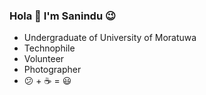 ### Hola 👋  I'm  Sanindu  :wink:


-  Undergraduate of University of Moratuwa  
-  Technophile  <br/>
-  Volunteer  <br/>
-  Photographer  <br/>
- :confused: + :coffee: = :smiley:


<!--
**Sanindu/Sanindu** is a ✨ _special_ ✨ repository because its `README.md` (this file) appears on your GitHub profile.

Here are some ideas to get you started:

- 🔭 I’m currently working on ...
- 🌱 I’m currently learning ...
- 👯 I’m looking to collaborate on ...
- 🤔 I’m looking for help with ...
- 💬 Ask me about ...
- 📫 How to reach me: ...
- 😄 Pronouns: ...
- ⚡ Fun fact: ...
-->
